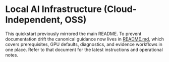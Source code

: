 # Local AI Infrastructure (Cloud-Independent, OSS)


This quickstart previously mirrored the main README. To prevent documentation drift the canonical guidance now lives in [README.md](README.md), which covers prerequisites, GPU defaults, diagnostics, and evidence workflows in one place. Refer to that document for the latest instructions and operational notes.

